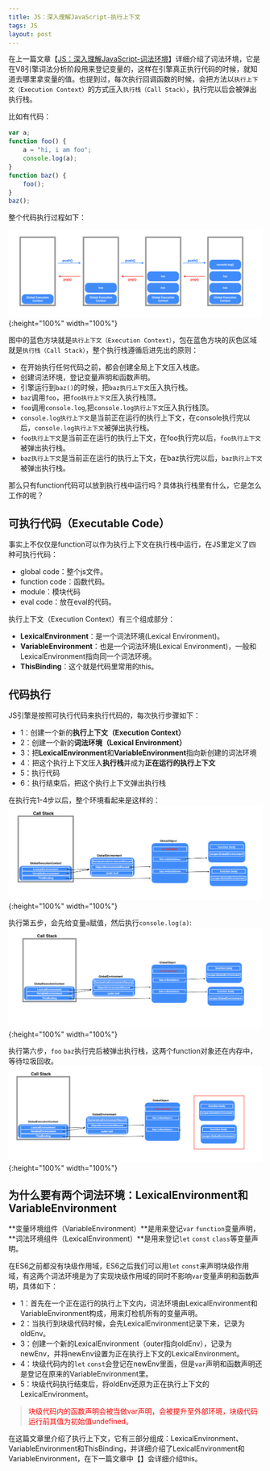 ```yaml
---
title: JS：深入理解JavaScript-执行上下文
tags: JS
layout: post
---
```


在上一篇文章【[JS：深入理解JavaScript-词法环境](https://limeii.github.io/2019/05/js-lexical-environment/)】详细介绍了词法环境，它是在V8引擎词法分析阶段用来登记变量的，这样在引擎真正执行代码的时候，就知道去哪里拿变量的值。也提到过，每次执行回调函数的时候，会把方法以```执行上下文（Execution Context）```的方式压入```执行栈（Call Stack）```，执行完以后会被弹出执行栈。


比如有代码：

```js
var a;
function foo() {
    a = "hi, i am foo";
    console.log(a);
}
function baz() {
    foo();
}
baz();
```
整个代码执行过程如下：

![js-execution-context](/assets/images/posts/js/js-execution-context01.png){:height="100%" width="100%"}

图中的蓝色方块就是```执行上下文（Execution Context）```，包在蓝色方块的灰色区域就是```执行栈（Call Stack）```，整个执行栈遵循后进先出的原则：
- 在开始执行任何代码之前，都会创建全局上下文压入栈底。
- 创建词法环境，登记变量声明和函数声明。
- 引擎运行到```baz()```的时候，把```baz执行上下文```压入执行栈。
- ```baz```调用```foo```，把```foo执行上下文```压入执行栈顶。
- ```foo```调用```console.log```,把```console.log执行上下文```压入执行栈顶。
- ```console.log执行上下文```是当前正在运行的执行上下文，在console执行完以后，```console.log执行上下文```被弹出执行栈。
- ```foo执行上下文```是当前正在运行的执行上下文，在foo执行完以后，```foo执行上下文```被弹出执行栈。
- ```baz执行上下文```是当前正在运行的执行上下文，在baz执行完以后，```baz执行上下文```被弹出执行栈。

那么只有function代码可以放到执行栈中运行吗？具体执行栈里有什么，它是怎么工作的呢？


## 可执行代码（Executable Code）
事实上不仅仅是function可以作为执行上下文在执行栈中运行，在JS里定义了四种可执行代码：
- global code：整个js文件。
- function code：函数代码。
- module：模块代码
- eval code：放在eval的代码。

执行上下文（Execution Context）有三个组成部分：
- **LexicalEnvironment**：是一个词法环境(Lexical Environment)。
- **VariableEnvironment**：也是一个词法环境(Lexical Environment)，一般和LexicalEnvironment指向同一个词法环境。
- **ThisBinding**：这个就是代码里常用的this。

## 代码执行
JS引擎是按照可执行代码来执行代码的，每次执行步骤如下：
- 1：创建一个新的**执行上下文（Execution Context）**
- 2：创建一个新的**词法环境（Lexical Environment）**
- 3：把**LexicalEnvironment**和**VariableEnvironment**指向新创建的词法环境
- 4：把这个执行上下文压入**执行栈**并成为**正在运行的执行上下文**
- 5：执行代码
- 6：执行结束后，把这个执行上下文弹出执行栈

在执行完1-4步以后，整个环境看起来是这样的：
![js-execution-context](/assets/images/posts/js/js-execution-context02.png){:height="100%" width="100%"}

执行第五步，会先给变量```a```赋值，然后执行```console.log(a)```:
![js-execution-context](/assets/images/posts/js/js-execution-context03.png){:height="100%" width="100%"}

执行第六步，```foo``` ```baz```执行完后被弹出执行栈，这两个function对象还在内存中，等待垃圾回收。
![js-execution-context](/assets/images/posts/js/js-execution-context04.png){:height="100%" width="100%"}

## 为什么要有两个词法环境：LexicalEnvironment和VariableEnvironment

**变量环境组件（VariableEnvironment）**是用来登记```var``` ```function```变量声明，**词法环境组件（LexicalEnvironment）**是用来登记```let``` ```const``` ```class```等变量声明。


在ES6之前都没有块级作用域，ES6之后我们可以用```let``` ```const```来声明块级作用域，有这两个词法环境是为了实现块级作用域的同时不影响```var```变量声明和函数声明，具体如下：

- 1：首先在一个正在运行的执行上下文内，词法环境由LexicalEnvironment和VariableEnvironment构成，用来灯检机所有的变量声明。
- 2：当执行到块级代码时候，会先LexicalEnvironment记录下来，记录为oldEnv。
- 3：创建一个新的LexicalEnvironment（outer指向oldEnv），记录为newEnv，并将newEnv设置为正在执行上下文的LexicalEnvironment。
- 4：块级代码内的```let``` ```const```会登记在newEnv里面，但是```var```声明和函数声明还是登记在原来的VariableEnvironment里。
- 5：块级代码执行结束后，将oldEnv还原为正在执行上下文的LexicalEnvironment。

<blockquote>
<p>
<font color="red">
块级代码内的函数声明会被当做var声明，会被提升至外部环境，块级代码运行前其值为初始值undefined。
</font>
</p>
</blockquote>

在这篇文章里介绍了执行上下文，它有三部分组成：LexicalEnvironment、VariableEnvironment和ThisBinding，并详细介绍了LexicalEnvironment和VariableEnvironment，在下一篇文章中【[]()】会详细介绍this。